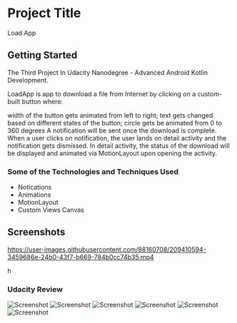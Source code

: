 # Project Title
Load App

## Getting Started

The Third Project In Udacity Nanodegree - Advanced Android Kotlin Development.

LoadApp is app to download a file from Internet by clicking on a custom-built button where:

width of the button gets animated from left to right;
text gets changed based on different states of the button;
circle gets be animated from 0 to 360 degrees
A notification will be sent once the download is complete. When a user clicks on notification, the user lands on detail activity and the notification gets dismissed. In detail activity, the status of the download will be displayed and animated via MotionLayout upon opening the activity.

### Some of the Technologies and Techniques Used

- Notications
- Animations
- MotionLayout
- Custom Views Canvas

## Screenshots







https://user-images.githubusercontent.com/88160708/209410594-3459686e-24b0-43f7-b669-784b0cc74b35.mp4





h


### Udacity Review

 ![Screenshot](screenshots/udacity-review-1.jpg)
 ![Screenshot](screenshots/udacity-review-2.jpg)
 ![Screenshot](screenshots/udacity-review-3.jpg)
 ![Screenshot](screenshots/udacity-review-4.jpg)
 ![Screenshot](screenshots/udacity-review-5.jpg)
 ![Screenshot](screenshots/udacity-review-6.jpg)
